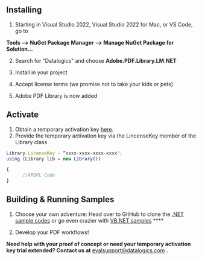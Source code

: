 ## **Installing** 

1. Starting in Visual Studio 2022, Visual Studio 2022 for Mac, or VS Code, go to 

**Tools --> NuGet Package Manager --> Manage NuGet Package for Solution...** 

2. Search for “Datalogics” and choose **Adobe.PDF.Library.LM.NET** 

3) Install in your project 

4. Accept license terms (we promise not to take your kids or pets) 

5) Adobe PDF Library is now added 

## **Activate**   

1. Obtain a temporary activation key [here](https://www.datalogics.com/pdf-sdk-free-trial). 
2. Provide the temporary activation key via the LincenseKey member of the Library class 

```js
Library.LicenseKey - “xxxx-xxxx-xxxx-xxxx"; 
using (Library lib = new Library()) 

{ 
      //APDFL Code 
}
```

## **Building & Running Samples**

1. Choose your own adventure: Head over to GitHub to clone the [.NET sample codes](https://github.com/datalogics/apdfl-csharp-dotnet-samples) or go even crazier with [VB.NET samples](https://github.com/datalogics/apdfl-vb-dotnet-samples) \*\*\*\*  

2) Develop your PDF workflows!  

**Need help with your proof of concept or need your temporary activation key trial extended? Contact us at** <evalsupport@datalogics.com> **.**
